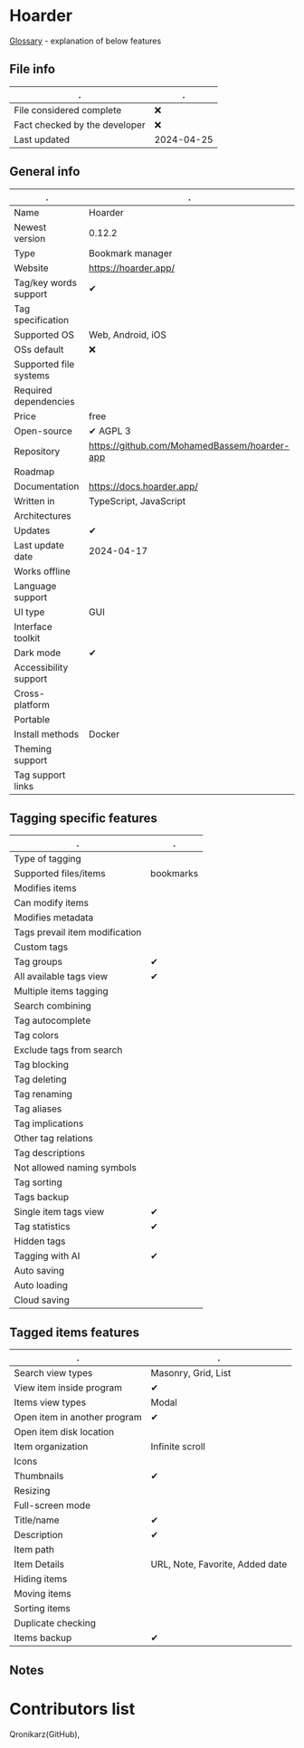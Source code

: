 # Hoarder
[Glossary](glossary.md) - explanation of below features

## File info
. | . |
---|---
File considered complete | ❌
Fact checked by the developer | ❌
Last updated | 2024-04-25

## General info
. | . |
---|---
Name | Hoarder
Newest version | 0.12.2
Type | Bookmark manager
Website | https://hoarder.app/
Tag/key words support | ✔
Tag specification | 
Supported OS | Web, Android, iOS
OSs default | ❌
Supported file systems | 
Required dependencies | 
Price | free
Open-source | ✔ AGPL 3
Repository | https://github.com/MohamedBassem/hoarder-app
Roadmap | 
Documentation | https://docs.hoarder.app/
Written in | TypeScript, JavaScript
Architectures | 
Updates | ✔
Last update date | 2024-04-17
Works offline | 
Language support | 
UI type | GUI
Interface toolkit | 
Dark mode | ✔
Accessibility support | 
Cross-platform | 
Portable | 
Install methods | Docker
Theming support | 
Tag support links | 

## Tagging specific features
. | . |
---|---
Type of tagging | 
Supported files/items | bookmarks
Modifies items | 
Can modify items | 
Modifies metadata | 
Tags prevail item modification | 
Custom tags | 
Tag groups | ✔
All available tags view | ✔
Multiple items tagging | 
Search combining | 
Tag autocomplete | 
Tag colors | 
Exclude tags from search | 
Tag blocking | 
Tag deleting | 
Tag renaming | 
Tag aliases | 
Tag implications | 
Other tag relations | 
Tag descriptions | 
Not allowed naming symbols | 
Tag sorting | 
Tags backup | 
Single item tags view | ✔
Tag statistics | ✔
Hidden tags | 
Tagging with AI | ✔
Auto saving | 
Auto loading | 
Cloud saving | 

## Tagged items features
. | . |
---|---
Search view types | Masonry, Grid, List
View item inside program | ✔
Items view types | Modal
Open item in another program | ✔
Open item disk location | 
Item organization | Infinite scroll
Icons | 
Thumbnails | ✔
Resizing | 
Full-screen mode | 
Title/name | ✔
Description | ✔
Item path | 
Item Details | URL, Note, Favorite, Added date
Hiding items | 
Moving items | 
Sorting items | 
Duplicate checking | 
Items backup | ✔

## Notes


# Contributors list
Qronikarz(GitHub), 
